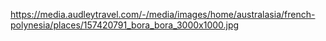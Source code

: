https://media.audleytravel.com/-/media/images/home/australasia/french-polynesia/places/157420791_bora_bora_3000x1000.jpg
